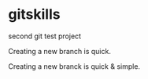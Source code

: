 # gitskills
second git test project

Creating a new branch is quick.

Creating a new branck is quick & simple.
